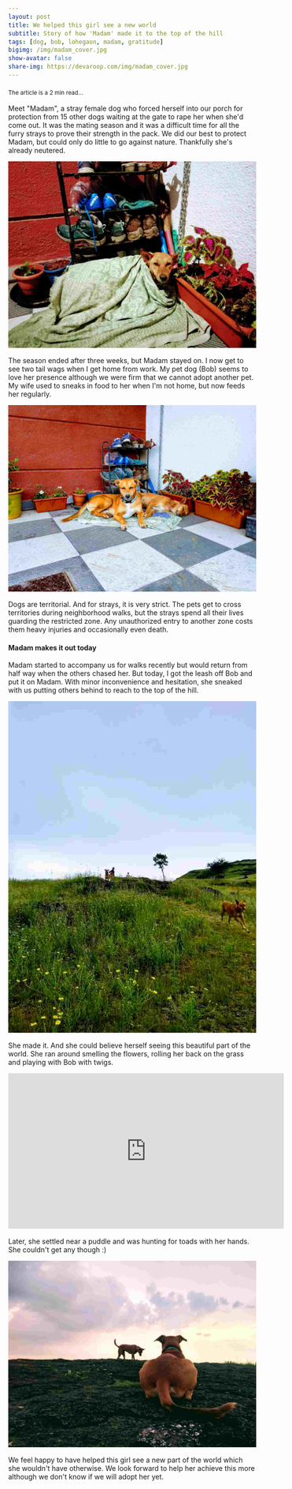 ```yaml
---
layout: post
title: We helped this girl see a new world
subtitle: Story of how 'Madam' made it to the top of the hill
tags: [dog, bob, lohegaon, madam, gratitude]
bigimg: /img/madam_cover.jpg
show-avatar: false
share-img: https://devaroop.com/img/madam_cover.jpg
---
```


<sub>The article is a 2 min read...<sub>

Meet "Madam", a stray female dog who forced herself into our porch for protection from 15 other dogs waiting at the gate to rape her when she'd come out. It was the mating season and it was a difficult time for all the furry strays to prove their strength in the pack. We did our best to protect Madam, but could only do little to go against nature. Thankfully she's already neutered.

<div style="text-align:center;">
    <img src="/img/madam_cover.jpg" alt="Madam cover">
</div>

The season ended after three weeks, but Madam stayed on. I now get to see two tail wags when I get home from work. My pet dog (Bob) seems to love her presence although we were firm that we cannot adopt another pet. My wife used to sneaks in food to her when I'm not home, but now feeds her regularly.

<div style="text-align:center;">
    <img src="/img/madam_bob_porch.jpg" alt="Madam Bob Porch">
</div>


Dogs are territorial. And for strays, it is very strict. The pets get to cross territories during neighborhood walks, but the strays spend all their lives guarding the restricted zone. Any unauthorized entry to another zone costs them heavy injuries and occasionally even death.

#### Madam makes it out today
Madam started to accompany us for walks recently but would return from half way when the others chased her. But today, I got the leash off Bob and put it on Madam. With minor inconvenience and hesitation, she sneaked with us putting others behind to reach to the top of the hill.

<div style="text-align:center;">
    <img src="/img/madam_flowers.jpg" alt="Madam running around flowers">
</div>

She made it. And she could believe herself seeing this beautiful part of the world. She ran around smelling the flowers, rolling her back on the grass and playing with Bob with twigs.

<iframe width="560" height="315" src="https://www.youtube.com/embed/Aq7si_mOwmo" frameborder="0" allow="accelerometer; autoplay; encrypted-media; gyroscope; picture-in-picture" allowfullscreen></iframe>

Later, she settled near a puddle and was hunting for toads with her hands. She couldn't get any though :)

<div style="text-align:center;">
    <img src="/img/madam_bob_toad.jpg" alt="Madam hunting toad">
</div>

We feel happy to have helped this girl see a new part of the world which she wouldn't have otherwise. We look forward to help her achieve this more although we don't know if we will adopt her yet.





